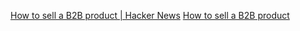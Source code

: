 
[How to sell a B2B product | Hacker News](https://news.ycombinator.com/item?id=23052001)
[How to sell a B2B product](https://calv.info/how-to-sell-b2b)
